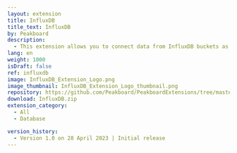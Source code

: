 ```yaml
---
layout: extension
title: InfluxDB
title_text: InfluxDB
by: Peakboard
description: 
  - This extension allows you to connect data from InfluxDB buckets as a data source in Peakboard. This way you can read time-based data from InfluxDB as well as write it back to InfluxDB.
lang: en
weight: 1000
isDraft: false
ref: influxdb
image: InfluxDB_Extension_Logo.png
image_thumbnail: InfluxDB_Extension_Logo_thumbnail.png
repository: https://github.com/Peakboard/PeakboardExtensions/tree/master/InfluxDB
download: InfluxDB.zip
extension_category:
  - All
  - Database

version_history:
  - Version 1.0 on 28 April 2023 | Initial release
---
```

